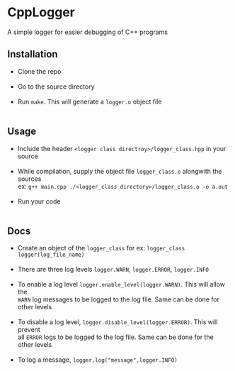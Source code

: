 # CppLogger
A simple logger for easier debugging of C++ programs

## Installation
  * Clone the repo<br><br>
  * Go to the source directory<br><br>
  * Run `make`. This will generate a `logger.o`  object file<br><br> 
 
## Usage
  * Include the header `<logger class directroy>/logger_class.hpp` in your source<br><br>
  * While compilation, supply the object file `logger_class.o` alongwith the sources<br>
    ex: `g++ main.cpp ./<logger_class directory>/logger_class.o -o a.out`<br><br>
  * Run your code<br><br>

## Docs
  * Create an object of the `logger_class` for ex: `logger_class logger(log_file_name)`<br><br>
  * There are three log levels `logger.WARN`, `logger.ERROR`, `logger.INFO`<br><br>
  * To enable a log level `logger.enable_level(logger.WARN)`. This will allow the<br>
    `WARN` log messages to be logged to the log file. Same can be done for other levels<br><br>
  * To disable a log level, `logger.disable_level(logger.ERROR)`. This will prevent<br>
    all `ERROR` logs to be logged to the log file. Same can be done for the other levels<br><br>
  * To log a message, `logger.log("message",logger.INFO)`
